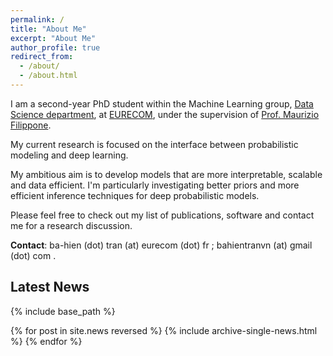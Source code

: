 ```yaml
---
permalink: /
title: "About Me"
excerpt: "About Me"
author_profile: true
redirect_from: 
  - /about/
  - /about.html
---
```


I am a second-year PhD student within the Machine Learning group, [Data Science department](https://ds.eurecom.fr), at [EURECOM](http://eurecom.fr/en), under the supervision of [Prof. Maurizio Filippone](https://scholar.google.com/citations?hl=en&user=ILUeAloAAAAJ).

My current research is focused on the interface between probabilistic modeling and deep learning.

My ambitious aim is to develop models that are more interpretable, scalable and data efficient. I'm particularly investigating better priors and more efficient inference techniques for deep probabilistic models.

Please feel free to check out my list of publications, software and contact me for a research discussion.

**Contact**: ba-hien (dot) tran (at) eurecom (dot) fr ; bahientranvn (at) gmail (dot) com .


## Latest News
{% include base_path %}

{% for post in site.news reversed %}
  {% include archive-single-news.html %}
{% endfor %}

